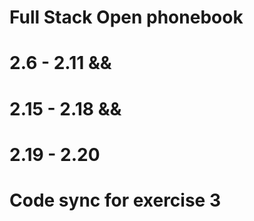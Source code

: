 # Full Stack Open phonebook

# 2.6 - 2.11 &&

# 2.15 - 2.18 &&

# 2.19 - 2.20

# Code sync for exercise 3
